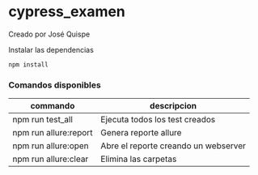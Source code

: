 # cypress_examen
Creado por José Quispe



Instalar las dependencias
```
npm install
```


### Comandos disponibles
| commando  | descripcion |
| ------------- | ------------- |
|npm run test_all  | Ejecuta todos los test creados  |
|npm run allure:report | Genera reporte allure  |
|npm run allure:open|Abre el reporte creando un webserver|
|npm run allure:clear|Elimina las carpetas|


